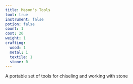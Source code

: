 ```yaml
---
title: Mason's Tools
tool: true
instrument: false
potion: false
count: 1
cost: 20
weight: 1
crafting:
  wood: 1
  metal: 1
  textile: 1
  stone: 0
---
```


A portable set of tools for chiseling and working with stone
